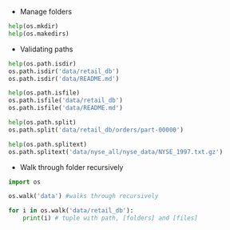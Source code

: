 * Manage folders
```python
help(os.mkdir)
help(os.makedirs)
```
* Validating paths
```python
help(os.path.isdir)
os.path.isdir('data/retail_db')
os.path.isdir('data/README.md')

help(os.path.isfile)
os.path.isfile('data/retail_db')
os.path.isfile('data/README.md')

help(os.path.split)
os.path.split('data/retail_db/orders/part-00000')

help(os.path.splitext)
os.path.splitext('data/nyse_all/nyse_data/NYSE_1997.txt.gz')
```
* Walk through folder recursively
```python
import os

os.walk('data') #walks through recursively

for i in os.walk('data/retail_db'):
    print(i) # tuple with path, [folders] and [files]
```